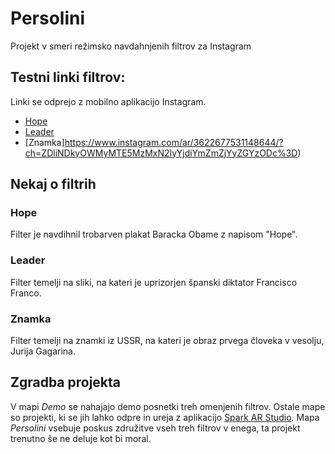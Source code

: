 # Persolini
Projekt v smeri režimsko navdahnjenih filtrov za Instagram

## Testni linki filtrov:
Linki se odprejo z mobilno aplikacijo Instagram.
 - [Hope](https://www.instagram.com/ar/675142763179654/?ch=Zjk1NDkyMzQyNTlkMTRkZmVjYTU4NzIyNjgzYzJjN2Q%3D)
 - [Leader](https://www.instagram.com/ar/146513057235666/?ch=OGMxNDE3Y2U4YjdlMTFkOGQ1N2Y4NzEzZmUzNGQ2Yzc%3D)
 - [Znamka]https://www.instagram.com/ar/3622677531148644/?ch=ZDliNDkyOWMyMTE5MzMxN2IyYjdiYmZmZjYyZGYzODc%3D)

## Nekaj o filtrih

### Hope
Filter je navdihnil trobarven plakat Baracka Obame z napisom "Hope".

### Leader
Filter temelji na sliki, na kateri je uprizorjen španski diktator Francisco Franco.

### Znamka
Filter temelji na znamki iz USSR, na kateri je obraz prvega človeka v vesolju, Jurija Gagarina.

## Zgradba projekta

V mapi *Demo* se nahajajo demo posnetki treh omenjenih filtrov.
Ostale mape so projekti, ki se jih lahko odpre in ureja z aplikacijo [Spark AR Studio](https://sparkar.facebook.com/ar-studio/).
Mapa *Persolini* vsebuje poskus združitve vseh treh filtrov v enega, ta projekt trenutno še ne deluje kot bi moral.
